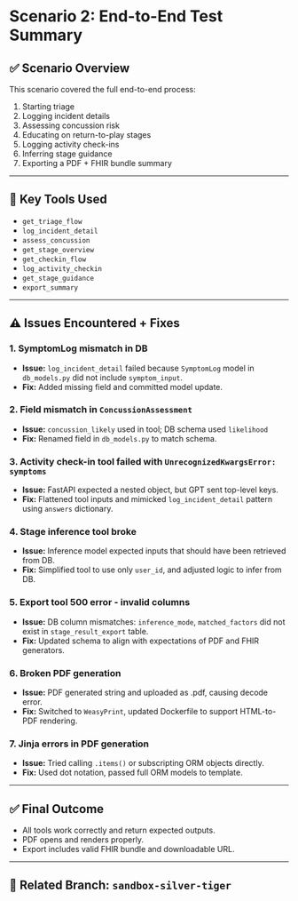 # Scenario 2: End-to-End Test Summary

## ✅ Scenario Overview

This scenario covered the full end-to-end process:

1. Starting triage
2. Logging incident details
3. Assessing concussion risk
4. Educating on return-to-play stages
5. Logging activity check-ins
6. Inferring stage guidance
7. Exporting a PDF + FHIR bundle summary

---

## 🧪 Key Tools Used

* `get_triage_flow`
* `log_incident_detail`
* `assess_concussion`
* `get_stage_overview`
* `get_checkin_flow`
* `log_activity_checkin`
* `get_stage_guidance`
* `export_summary`

---

## ⚠️ Issues Encountered + Fixes

### 1. **SymptomLog mismatch in DB**

* **Issue:** `log_incident_detail` failed because `SymptomLog` model in `db_models.py` did not include `symptom_input`.
* **Fix:** Added missing field and committed model update.

### 2. **Field mismatch in `ConcussionAssessment`**

* **Issue:** `concussion_likely` used in tool; DB schema used `likelihood`
* **Fix:** Renamed field in `db_models.py` to match schema.

### 3. **Activity check-in tool failed with `UnrecognizedKwargsError: symptoms`**

* **Issue:** FastAPI expected a nested object, but GPT sent top-level keys.
* **Fix:** Flattened tool inputs and mimicked `log_incident_detail` pattern using `answers` dictionary.

### 4. **Stage inference tool broke**

* **Issue:** Inference model expected inputs that should have been retrieved from DB.
* **Fix:** Simplified tool to use only `user_id`, and adjusted logic to infer from DB.

### 5. **Export tool 500 error - invalid columns**

* **Issue:** DB column mismatches: `inference_mode`, `matched_factors` did not exist in `stage_result_export` table.
* **Fix:** Updated schema to align with expectations of PDF and FHIR generators.

### 6. **Broken PDF generation**

* **Issue:** PDF generated string and uploaded as .pdf, causing decode error.
* **Fix:** Switched to `WeasyPrint`, updated Dockerfile to support HTML-to-PDF rendering.

### 7. **Jinja errors in PDF generation**

* **Issue:** Tried calling `.items()` or subscripting ORM objects directly.
* **Fix:** Used dot notation, passed full ORM models to template.

---

## ✅ Final Outcome

* All tools work correctly and return expected outputs.
* PDF opens and renders properly.
* Export includes valid FHIR bundle and downloadable URL.

---

## 📁 Related Branch: `sandbox-silver-tiger`
